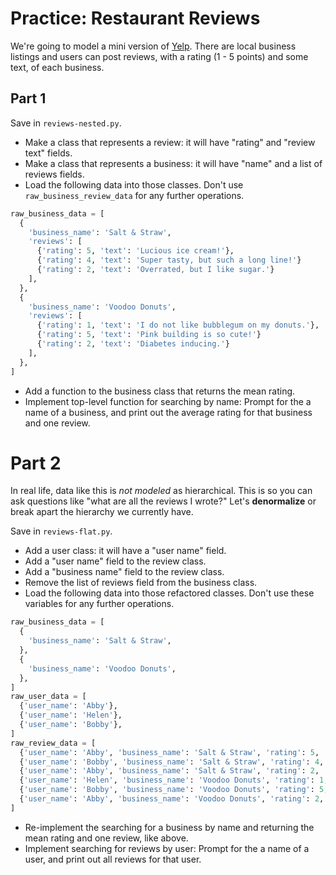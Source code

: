 # Practice: Restaurant Reviews
We're going to model a mini version of [Yelp](http://www.yelp.com/).
There are local business listings and users can post reviews, with a rating (1 - 5 points) and some text, of each business.

## Part 1
Save in `reviews-nested.py`.

* Make a class that represents a review: it will have "rating" and "review text" fields.
* Make a class that represents a business: it will have "name" and a list of reviews fields.
* Load the following data into those classes. Don't use `raw_business_review_data` for any further operations.
```python
raw_business_data = [
  {
    'business_name': 'Salt & Straw',
    'reviews': [
      {'rating': 5, 'text': 'Lucious ice cream!'},
      {'rating': 4, 'text': 'Super tasty, but such a long line!'}
      {'rating': 2, 'text': 'Overrated, but I like sugar.'}
    ],
  },
  {
    'business_name': 'Voodoo Donuts',
    'reviews': [
      {'rating': 1, 'text': 'I do not like bubblegum on my donuts.'},
      {'rating': 5, 'text': 'Pink building is so cute!'}
      {'rating': 2, 'text': 'Diabetes inducing.'}
    ],
  },
]
```
* Add a function to the business class that returns the mean rating.
* Implement top-level function for searching by name:
Prompt for the a name of a business, and print out the average rating for that business and one review.

# Part 2
In real life, data like this is _not modeled_ as hierarchical.
This is so you can ask questions like "what are all the reviews I wrote?"
Let's **denormalize** or break apart the hierarchy we currently have.

Save in `reviews-flat.py`.

* Add a user class: it will have a "user name" field.
* Add a "user name" field to the review class.
* Add a "business name" field to the review class.
* Remove the list of reviews field from the business class.
* Load the following data into those refactored classes. Don't use these variables for any further operations.
```python
raw_business_data = [
  {
    'business_name': 'Salt & Straw',
  },
  {
    'business_name': 'Voodoo Donuts',
  },
]
raw_user_data = [
  {'user_name': 'Abby'},
  {'user_name': 'Helen'},
  {'user_name': 'Bobby'},
]
raw_review_data = [
  {'user_name': 'Abby', 'business_name': 'Salt & Straw', 'rating': 5, 'text': 'Lucious ice cream!'},
  {'user_name': 'Bobby', 'business_name': 'Salt & Straw', 'rating': 4, 'text': 'Super tasty, but such a long line!'},
  {'user_name': 'Abby', 'business_name': 'Salt & Straw', 'rating': 2, 'text': 'Overrated, but I like sugar.'},
  {'user_name': 'Helen', 'business_name': 'Voodoo Donuts', 'rating': 1, 'text': 'I do not like bubblegum on my donuts.'},
  {'user_name': 'Bobby', 'business_name': 'Voodoo Donuts', 'rating': 5, 'text': 'Pink building is so cute!'},
  {'user_name': 'Abby', 'business_name': 'Voodoo Donuts', 'rating': 2, 'text': 'Diabetes inducing.'},
]
```
* Re-implement the searching for a business by name and returning the mean rating and one review, like above.
* Implement searching for reviews by user:
Prompt for the a name of a user, and print out all reviews for that user.
